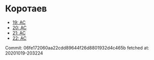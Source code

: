 # Коротаев
- [19: AC](19.md)
- [20: AC](20.md)
- [21: AC](21.md)
- [22: AC](22.md)

Commit: 06fe172060aa22cdd89644f26d8801932d4c465b
 fetched at: 20201019-203224
